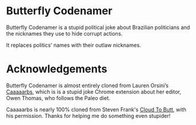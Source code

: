 Butterfly Codenamer
===================

Butterfly Codenamer is a stupid political joke about Brazilian politicians and the nicknames they use to hide corrupt actions. 

It replaces politics’ names with their outlaw nicknames.


Acknowledgements
================
Butterfly Codenamer is almost entirely cloned from Lauren Orsini’s <a href="https://github.com/laurenorsini/caaaaarbs">Caaaaarbs</a>, which is is a stupid joke Chrome extension about her editor, Owen Thomas, who follows the Paleo diet. 

Caaaaarbs is nearly 100% cloned from Steven Frank's <a href="https://github.com/panicsteve/cloud-to-butt">Cloud To Butt</a>, with his permission. Thanks for helping me do something even stupider! 
